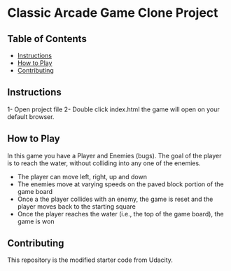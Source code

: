 # Classic Arcade Game Clone Project

## Table of Contents

- [Instructions](#instructions)
- [How to Play](#play)
- [Contributing](#contributing)

## Instructions
1- Open project file
2- Double click index.html the game will open on your default browser.

## How to Play
In this game you have a Player and Enemies (bugs). The goal of the player is to reach the water, without colliding into any one of the enemies.

- The player can move left, right, up and down
- The enemies move at varying speeds on the paved block portion of the game board
- Once a the player collides with an enemy, the game is reset and the player moves back to the starting square
- Once the player reaches the water (i.e., the top of the game board), the game is won

## Contributing
This repository is the modified starter code from Udacity.
